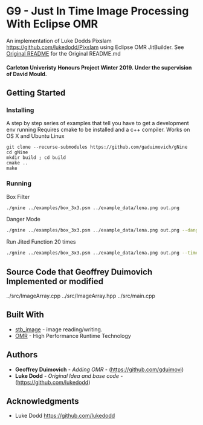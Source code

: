 # G9 - Just In Time Image Processing With Eclipse OMR

An implementation of Luke Dodds Pixslam https://github.com/lukedodd/Pixslam using Eclipse OMR JitBuilder.
See [Original README](../README_ORIG.md) for the Original README.md

#### Carleton Univeristy Honours Project Winter 2019. Under the supervision of David Mould. ####

## Getting Started

### Installing

A step by step series of examples that tell you have to get a development env running
Requires cmake to be installed and a c++ compiler. Works on OS X and Ubuntu Linux

```
git clone --recurse-submodules https://github.com/gaduimovich/gNine
cd gNine
mkdir build ; cd build
cmake ..
make
```

### Running
Box Filter
```sh
./gnine ../examples/box_3x3.psm ../example_data/lena.png out.png
```
Danger Mode
```sh
./gnine ../examples/box_3x3.psm ../example_data/lena.png out.png --danger
```
Run Jited Function 20 times
```sh
./gnine ../examples/box_3x3.psm ../example_data/lena.png out.png --times=20
```

## Source Code that Geoffrey Duimovich Implemented or modified

../src/ImageArray.cpp
../src/ImageArray.hpp
../src/main.cpp

## Built With

* [stb_image](http://nothings.org/stb_image.c) - image reading/writing.
* [OMR](https://github.com/eclipse/omr) - High Performance Runtime Technology

## Authors

* **Geoffrey Duimovich** - *Adding OMR* - (https://github.com/gduimovi)
* **Luke Dodd** - *Original Idea and base code* - (https://github.com/lukedodd)
## Acknowledgments
* Luke Dodd <https://github.com/lukedodd>
